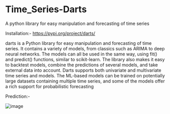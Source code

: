 # Time_Series-Darts
A python library for easy manipulation and forecasting of time series

Installation:- https://pypi.org/project/darts/

darts is a Python library for easy manipulation and forecasting of time series. It contains a variety of models, from classics such as ARIMA to deep neural networks. The models can all be used in the same way, using fit() and predict() functions, similar to scikit-learn. The library also makes it easy to backtest models, combine the predictions of several models, and take external data into account. Darts supports both univariate and multivariate time series and models. The ML-based models can be trained on potentially large datasets containing multiple time series, and some of the models offer a rich support for probabilistic forecasting

Prediction:-

![image](https://user-images.githubusercontent.com/98344033/197262443-518af017-48e4-487d-9ad3-bf855f3d20cc.png)

